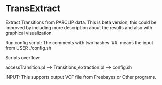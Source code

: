 TransExtract
============

Extract Transitions from PARCLIP data. This is beta version, this could be improved by including more description about the results and also with graphical visualization.

Run config script: 
The comments with two hashes '##' means the input from USER
./config.sh


Scripts overflow:

accessTransition.pl --> Transitions_extraction.pl --> config.sh


INPUT: This supports output VCF file from Freebayes or Other programs.
